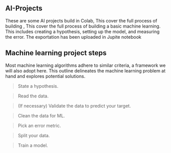 ## AI-Projects
These are some AI projects build in Colab, This cover the full process of building , This cover the full process of building a basic machine learning. This includes creating a hypothesis, setting up the model, and measuring the  error. The exportation has been uploaded in Jupite notebook

## Machine learning project steps

Most machine learning algorithms adhere to similar criteria, a framework we will also adopt here. This outline delineates the machine learning problem at hand and explores potential solutions.


>State a hypothesis.


>Read the data.


>(If necessary) Validate the data to predict your target.


>Clean the data for ML.


>Pick an error metric.


>Split your data.


> Train a model.

